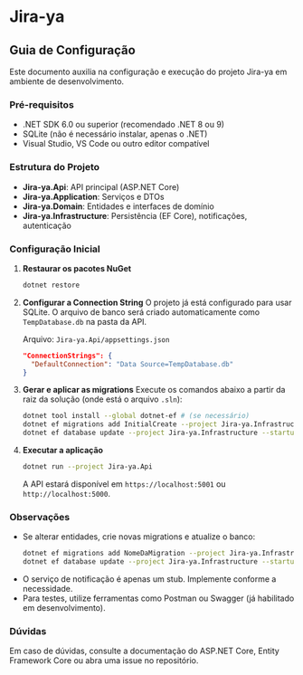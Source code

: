 # Jira-ya

## Guia de Configuração

Este documento auxilia na configuração e execução do projeto Jira-ya em ambiente de desenvolvimento.

### Pré-requisitos
- .NET SDK 6.0 ou superior (recomendado .NET 8 ou 9)
- SQLite (não é necessário instalar, apenas o .NET)
- Visual Studio, VS Code ou outro editor compatível

### Estrutura do Projeto
- **Jira-ya.Api**: API principal (ASP.NET Core)
- **Jira-ya.Application**: Serviços e DTOs
- **Jira-ya.Domain**: Entidades e interfaces de domínio
- **Jira-ya.Infrastructure**: Persistência (EF Core), notificações, autenticação

### Configuração Inicial
1. **Restaurar os pacotes NuGet**
   ```sh
   dotnet restore
   ```
2. **Configurar a Connection String**
   O projeto já está configurado para usar SQLite. O arquivo de banco será criado automaticamente como `TempDatabase.db` na pasta da API.
   
   Arquivo: `Jira-ya.Api/appsettings.json`
   ```json
   "ConnectionStrings": {
     "DefaultConnection": "Data Source=TempDatabase.db"
   }
   ```
3. **Gerar e aplicar as migrations**
   Execute os comandos abaixo a partir da raiz da solução (onde está o arquivo `.sln`):
   ```sh
   dotnet tool install --global dotnet-ef # (se necessário)
   dotnet ef migrations add InitialCreate --project Jira-ya.Infrastructure --startup-project Jira-ya.Api
   dotnet ef database update --project Jira-ya.Infrastructure --startup-project Jira-ya.Api
   ```
4. **Executar a aplicação**
   ```sh
   dotnet run --project Jira-ya.Api
   ```
   A API estará disponível em `https://localhost:5001` ou `http://localhost:5000`.

### Observações
- Se alterar entidades, crie novas migrations e atualize o banco:
  ```sh
  dotnet ef migrations add NomeDaMigration --project Jira-ya.Infrastructure --startup-project Jira-ya.Api
  dotnet ef database update --project Jira-ya.Infrastructure --startup-project Jira-ya.Api
  ```
- O serviço de notificação é apenas um stub. Implemente conforme a necessidade.
- Para testes, utilize ferramentas como Postman ou Swagger (já habilitado em desenvolvimento).

### Dúvidas
Em caso de dúvidas, consulte a documentação do ASP.NET Core, Entity Framework Core ou abra uma issue no repositório.